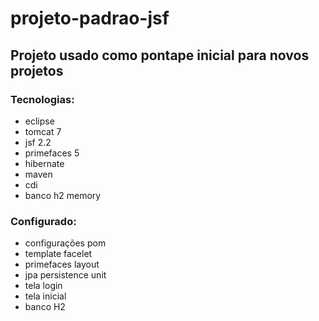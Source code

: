# projeto-padrao-jsf
## Projeto usado como pontape inicial para novos projetos
 
### Tecnologias:
 
 * eclipse
 * tomcat 7
 * jsf 2.2
 * primefaces 5
 * hibernate
 * maven
 * cdi
 * banco h2 memory
 
### Configurado:
 
 * configurações pom
 * template facelet
 * primefaces layout
 * jpa persistence unit
 * tela login
 * tela inicial
 * banco H2
 


